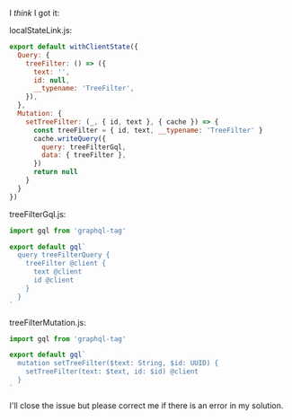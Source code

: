 I _think_ I got it:

localStateLink.js:
```js
export default withClientState({
  Query: {
    treeFilter: () => ({
      text: '',
      id: null,
      __typename: 'TreeFilter',
    }),
  },
  Mutation: {
    setTreeFilter: (_, { id, text }, { cache }) => {
      const treeFilter = { id, text, __typename: 'TreeFilter' }
      cache.writeQuery({
        query: treeFilterGql,
        data: { treeFilter },
      })
      return null
    }
  }
})
```

treeFilterGql.js:
```js
import gql from 'graphql-tag'

export default gql`
  query treeFilterQuery {
    treeFilter @client {
      text @client
      id @client
    }
  }
`
```

treeFilterMutation.js:
```js
import gql from 'graphql-tag'

export default gql`
  mutation setTreeFilter($text: String, $id: UUID) {
    setTreeFilter(text: $text, id: $id) @client
  }
`
```

I'll close the issue but please correct me if there is an error in my solution.
